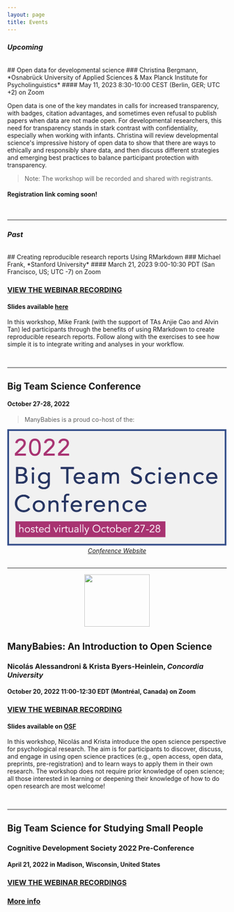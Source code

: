 ```yaml
---
layout: page
title: Events
---
```


### *Upcoming*
<br>
## Open data for developmental science
### Christina Bergmann, *Osnabrück University of Applied Sciences & Max Planck Institute for Psycholinguistics*
#### May 11, 2023 8:30-10:00 CEST (Berlin, GER; UTC +2) on Zoom

Open data is one of the key mandates in calls for increased transparency, with badges, citation advantages, and sometimes even refusal to publish papers when data are not made open. For developmental researchers, this need for transparency stands in stark contrast with confidentiality, especially when working with infants. Christina will review developmental science's impressive history of open data to show that there are ways to ethically and responsibly share data, and then discuss different strategies and emerging best practices to balance participant protection with transparency.

>Note: The workshop will be recorded and shared with registrants.

#### Registration link coming soon!

<br>

***
### *Past*
<br>
## Creating reproducible research reports Using RMarkdown
### Michael Frank, *Stanford University*
#### March 21, 2023 9:00-10:30 PDT (San Francisco, US; UTC -7) on Zoom

<h3><a href="https://www.youtube.com/watch?v=h1BYMDvGUng" target="_blank">VIEW THE WEBINAR RECORDING</a></h3>
<h4>Slides available <a href="https://docs.google.com/presentation/d/1lAzPF558FNvFuTWgitYZrNKSo9SuIxvW-rn7IjTmlhs/edit?usp=sharing" target="_blank">here</a></h4>

In this workshop, Mike Frank (with the support of TAs Anjie Cao and Alvin Tan) led participants through the benefits of using RMarkdown to create reproducible research reports. Follow along with the exercises to see how simple it is to integrate writing and analyses in your workflow.

<br>

***
## Big Team Science Conference
#### October 27-28, 2022 

> ManyBabies is a proud co-host of the: 

<div class="container" align="center">
  <a href="https://bigteamscienceconference.github.io" target="_blank"><img src="/assets/img/BTSCon2022_logo.png" alt="2022 Big Team Science Conference, hosted virtually October 27-28" /></a><br>
  <a href="https://bigteamscienceconference.github.io"><i>Conference Website</i></a>
</div>

<br>

***
<div class="container" align="center">
  <img border="0" src="https://www.cos.io/hs-fs/hubfs/badges_stacked.original.png?width=834&name=badges_stacked.original.png" width="150" height="120">
</div>

## ManyBabies: An Introduction to Open Science
### Nicolás Alessandroni & Krista Byers-Heinlein, *Concordia University*
#### October 20, 2022 11:00-12:30 EDT (Montréal, Canada) on Zoom

### [VIEW THE WEBINAR RECORDING](https://www.youtube.com/watch?v=bUQjJSLLL-M)
#### Slides available on [OSF](https://osf.io/5x8yk/)

In this workshop, Nicolás and Krista introduce the open science perspective for psychological research. The aim is for participants to discover, discuss, and engage in using open science practices (e.g., open access, open data, preprints, pre-registration) and to learn ways to apply them in their own research. The workshop does not require prior knowledge of open science; all those interested in learning or deepening their knowledge of how to do open research are most welcome! 

<br>

***
## Big Team Science for Studying Small People
### Cognitive Development Society 2022 Pre-Conference 
#### April 21, 2022 in Madison, Wisconsin, United States

### [VIEW THE WEBINAR RECORDINGS](https://www.youtube.com/playlist?list=PLynqjZusW6ntWv0zw3LF5CGVA0UWfM4QN)

### [More info]({{site.baseurl}}/2022-04-21-CDSpreconference/)
